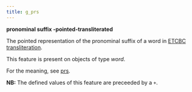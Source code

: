 ```yaml
---
title: g_prs
---
```


**pronominal suffix -pointed-transliterated**


The pointed representation of the pronominal suffix of a word in
[ETCBC transliteration](https://shebanq.ancient-data.org/shebanq/static/docs/ETCBC4-transcription.pdf).

This feature is present on objects of type *word*.

For the meaning, see [prs](prs).

**NB:**
The defined values of this feature are preceeded by a `+`.


